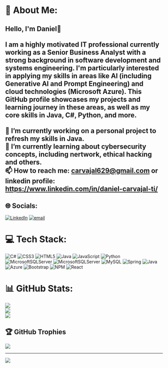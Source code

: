 # 💫 About Me:
## Hello, I'm Daniel👋<br><br>I am a highly motivated IT professional currently working as a Senior Business Analyst with a strong background in software development and systems engineering.  I'm particularly interested in applying my skills in areas like AI (including Generative AI and Prompt Engineering) and cloud technologies (Microsoft Azure).  This GitHub profile showcases my projects and learning journey in these areas, as well as my core skills in Java, C#, Python, and more.<br><br>🔭 I’m currently working on a personal project to refresh my skills in Java.<br>🌱 I’m currently learning about cybersecurity concepts, including nertwork, ethical hacking and others.<br>📫 How to reach me: carvajal629@gmail.com or linkedin profile: https://www.linkedin.com/in/daniel-carvajal-ti/


## 🌐 Socials:
[![LinkedIn](https://img.shields.io/badge/LinkedIn-%230077B5.svg?logo=linkedin&logoColor=white)](https://linkedin.com/in/https://www.linkedin.com/in/daniel-carvajal-ti/) [![email](https://img.shields.io/badge/Email-D14836?logo=gmail&logoColor=white)](mailto:carvajal629@gmail.com) 

# 💻 Tech Stack:
![C#](https://img.shields.io/badge/c%23-%23239120.svg?style=for-the-badge&logo=csharp&logoColor=white) ![CSS3](https://img.shields.io/badge/css3-%231572B6.svg?style=for-the-badge&logo=css3&logoColor=white) ![HTML5](https://img.shields.io/badge/html5-%23E34F26.svg?style=for-the-badge&logo=html5&logoColor=white) ![Java](https://img.shields.io/badge/java-%23ED8B00.svg?style=for-the-badge&logo=openjdk&logoColor=white) ![JavaScript](https://img.shields.io/badge/javascript-%23323330.svg?style=for-the-badge&logo=javascript&logoColor=%23F7DF1E) ![Python](https://img.shields.io/badge/python-3670A0?style=for-the-badge&logo=python&logoColor=ffdd54) ![MicrosoftSQLServer](https://img.shields.io/badge/Microsoft%20SQL%20Server-CC2927?style=for-the-badge&logo=microsoft%20sql%20server&logoColor=white) ![MicrosoftSQLServer](https://img.shields.io/badge/Microsoft%20SQL%20Server-CC2927?style=for-the-badge&logo=microsoft%20sql%20server&logoColor=white) ![MySQL](https://img.shields.io/badge/mysql-4479A1.svg?style=for-the-badge&logo=mysql&logoColor=white) ![Spring](https://img.shields.io/badge/spring-%236DB33F.svg?style=for-the-badge&logo=spring&logoColor=white) ![Java](https://img.shields.io/badge/java-%23ED8B00.svg?style=for-the-badge&logo=openjdk&logoColor=white) ![Azure](https://img.shields.io/badge/azure-%230072C6.svg?style=for-the-badge&logo=microsoftazure&logoColor=white) ![Bootstrap](https://img.shields.io/badge/bootstrap-%238511FA.svg?style=for-the-badge&logo=bootstrap&logoColor=white) ![NPM](https://img.shields.io/badge/NPM-%23CB3837.svg?style=for-the-badge&logo=npm&logoColor=white) ![React](https://img.shields.io/badge/react-%2320232a.svg?style=for-the-badge&logo=react&logoColor=%2361DAFB)
# 📊 GitHub Stats:
![](https://github-readme-stats.vercel.app/api?username=gamepow&theme=dark&hide_border=false&include_all_commits=false&count_private=false)<br/>
![](https://nirzak-streak-stats.vercel.app/?user=gamepow&theme=dark&hide_border=false)<br/>
![](https://github-readme-stats.vercel.app/api/top-langs/?username=gamepow&theme=dark&hide_border=false&include_all_commits=false&count_private=false&layout=compact)

## 🏆 GitHub Trophies
![](https://github-profile-trophy.vercel.app/?username=gamepow&theme=radical&no-frame=false&no-bg=true&margin-w=4)

---
[![](https://visitcount.itsvg.in/api?id=gamepow&icon=0&color=1)](https://visitcount.itsvg.in)

<!-- Proudly created with GPRM ( https://gprm.itsvg.in ) -->
